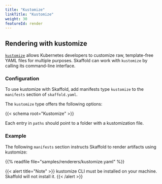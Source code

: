 ```yaml
---
title: "Kustomize"
linkTitle: "Kustomize"
weight: 30
featureId: render
---
```


## Rendering with kustomize

[`kustomize`](https://github.com/kubernetes-sigs/kustomize) allows Kubernetes
developers to customize raw, template-free YAML files for multiple purposes.
Skaffold can work with `kustomize` by calling its command-line interface.

### Configuration

To use kustomize with Skaffold, add manifests type `kustomize` to the `manifests`
section of `skaffold.yaml`.

The `kustomize` type offers the following options:

{{< schema root="Kustomize" >}}

Each entry in `paths` should point to a folder with a kustomization file.

### Example

The following `manifests` section instructs Skaffold to render
artifacts using kustomize:

{{% readfile file="samples/renderers/kustomize.yaml" %}}

{{< alert title="Note" >}}
kustomize CLI must be installed on your machine. Skaffold will not
install it.
{{< /alert >}}
